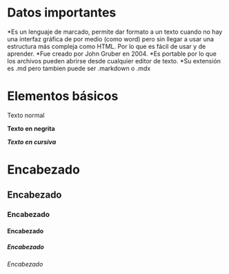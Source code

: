# Datos importantes 

*Es un lenguaje de marcado, permite dar formato a un texto cuando no hay una interfaz gráfica de por medio (como word) pero sin llegar a usar una estructura más compleja como HTML. Por lo
que es fácil de usar y de aprender.
*Fue creado por John Gruber en 2004. 
*Es portable por lo que los archivos pueden abrirse desde cualquier editor de texto.
*Su extensión es .md pero tambien puede ser .markdown o .mdx

# Elementos básicos

Texto normal

**Texto en negrita**  

***Texto en cursiva***


# Encabezado 
## Encabezado 
### Encabezado 
#### Encabezado 
##### Encabezado 
###### Encabezado 



